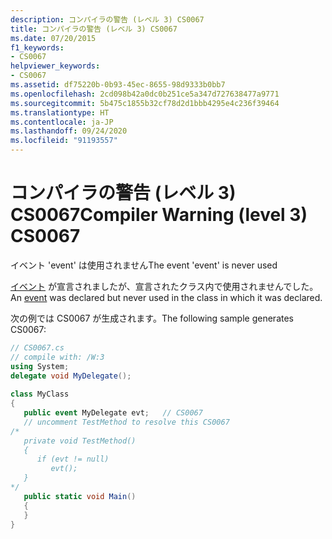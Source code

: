 ```yaml
---
description: コンパイラの警告 (レベル 3) CS0067
title: コンパイラの警告 (レベル 3) CS0067
ms.date: 07/20/2015
f1_keywords:
- CS0067
helpviewer_keywords:
- CS0067
ms.assetid: df75220b-0b93-45ec-8655-98d9333b0bb7
ms.openlocfilehash: 2cd098b42a0dc0b251ce5a347d727638477a9771
ms.sourcegitcommit: 5b475c1855b32cf78d2d1bbb4295e4c236f39464
ms.translationtype: HT
ms.contentlocale: ja-JP
ms.lasthandoff: 09/24/2020
ms.locfileid: "91193557"
---
```

# <a name="compiler-warning-level-3-cs0067"></a><span data-ttu-id="3d384-103">コンパイラの警告 (レベル 3) CS0067</span><span class="sxs-lookup"><span data-stu-id="3d384-103">Compiler Warning (level 3) CS0067</span></span>

<span data-ttu-id="3d384-104">イベント 'event' は使用されません</span><span class="sxs-lookup"><span data-stu-id="3d384-104">The event 'event' is never used</span></span>  
  
 <span data-ttu-id="3d384-105">[イベント](../language-reference/keywords/event.md) が宣言されましたが、宣言されたクラス内で使用されませんでした。</span><span class="sxs-lookup"><span data-stu-id="3d384-105">An [event](../language-reference/keywords/event.md) was declared but never used in the class in which it was declared.</span></span>  
  
 <span data-ttu-id="3d384-106">次の例では CS0067 が生成されます。</span><span class="sxs-lookup"><span data-stu-id="3d384-106">The following sample generates CS0067:</span></span>  
  
```csharp  
// CS0067.cs  
// compile with: /W:3  
using System;  
delegate void MyDelegate();  
  
class MyClass  
{  
   public event MyDelegate evt;   // CS0067  
   // uncomment TestMethod to resolve this CS0067  
/*  
   private void TestMethod()  
   {  
      if (evt != null)  
         evt();  
   }  
*/  
   public static void Main()  
   {  
   }  
}  
```
